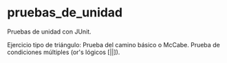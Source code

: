# pruebas_de_unidad
Pruebas de unidad con JUnit.

Ejercicio tipo de triángulo:
	Prueba del camino básico o McCabe.
	Prueba de condiciones múltiples (or's lógicos [||]).
